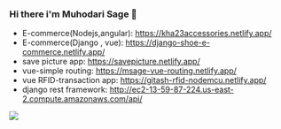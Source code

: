 ### Hi there i'm Muhodari Sage 👋

- E-commerce(Nodejs,angular): https://kha23accessories.netlify.app/   
- E-commerce(Django , vue): https://django-shoe-e-commerce.netlify.app/                                                                                                             
- save picture app: https://savepicture.netlify.app/
- vue-simple routing: https://msage-vue-routing.netlify.app/
- vue RFID-transaction app: https://gitash-rfid-nodemcu.netlify.app/
- django rest framework: http://ec2-13-59-87-224.us-east-2.compute.amazonaws.com/api/

![](https://visitor-badge.laobi.icu/badge?page_id=Muhodari.Muhodari)



<!-- ![Top Langs](https://github-readme-stats.vercel.app/api/top-langs/?username=Muhodari&theme=tokyonight) -->

